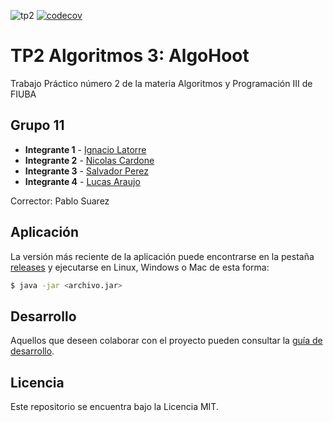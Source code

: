 ![tp2](https://github.com/salvaPerezMendoza/AP3_TP2/actions/workflows/build.yml/badge.svg) [![codecov](https://codecov.io/gh/salvaPerezMendoza/AP3_TP2/branch/master/graph/badge.svg)](https://codecov.io/gh/salvaPerezMendoza/AP3_TP2)

# TP2 Algoritmos 3: AlgoHoot

Trabajo Práctico número 2 de la materia Algoritmos y Programación III de FIUBA

## Grupo 11

* **Integrante 1** - [Ignacio Latorre](https://github.com/ilatorre7)
* **Integrante 2** - [Nicolas Cardone](https://github.com/nicolascardone)
* **Integrante 3** - [Salvador Perez](https://github.com/salvaPerezMendoza)
* **Integrante 4** - [Lucas Araujo](https://github.com/LucasAraujo639)

Corrector: Pablo Suarez

## Aplicación

La versión más reciente de la aplicación puede encontrarse en la pestaña [releases](https://github.com/salvaPerezMendoza/AP3_TP2/releases/latest) y ejecutarse en Linux, Windows o Mac de esta forma:

```bash
$ java -jar <archivo.jar>
```

## Desarrollo

Aquellos que deseen colaborar con el proyecto pueden consultar la [guía de desarrollo](./docs/Desarrollo.md).

## Licencia

Este repositorio se encuentra bajo la Licencia MIT.
